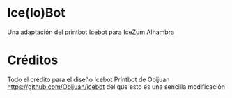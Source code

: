 # Ice(lo)Bot
Una adaptación del printbot Icebot para IceZum Alhambra

# Créditos
Todo el crédito para el diseño Icebot Printbot de Obijuan https://github.com/Obijuan/icebot del que esto es una sencilla modificación
